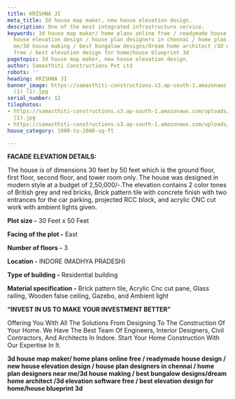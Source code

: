 ```yaml
---
title: KRISHNA JI
meta_title: 3d house map maker, new house elevation design.
description: One of the most integrated infrastructure service.
keywords: 3d house map maker/ home plans online free / readymade house design / new
  house elevation design / house plan designers in chennai / home plan designers near
  me/3d house making / best bungalow designs/dream home architect /3d elevation software
  free / best elevation design for home/house blueprint 3d
pagetopic: 3d house map maker, new house elevation design.
author: Samasthiti Constructions Pvt Ltd
robots: ''
heading: KRISHNA JI
banner_image: https://samasthiti-constructions.s3.ap-south-1.amazonaws.com/uploads/N11
  (1) (1).jpg
serial_number: 12
tilephotos:
- https://samasthiti-constructions.s3.ap-south-1.amazonaws.com/uploads/Copy of N22
  (1).jpg
- https://samasthiti-constructions.s3.ap-south-1.amazonaws.com/uploads/N11 (1) (1).jpg
house_category: 1000-to-2000-sq-ft

---
```

**FACADE ELEVATION DETAILS:**

The house is of dimensions 30 feet by 50 feet which is the ground floor, first floor, second floor, and tower room only. The house was designed in modern style at a budget of 2,50,000/-.The elevation contains 2 color tones of British grey and red bricks, Brick pattern tile with concrete finish with two entrances for the car parking, projected RCC block, and acrylic CNC cut work with ambient lights given.

  
**Plot size -** 30 Feet x 50 Feet

**Facing of the plot -** East

**Number of floors -** 3

**Location -** INDORE (MADHYA PRADESH)

**Type of building -** Residential building

**Material specification -** Brick pattern tile, Acrylic Cnc cut pane, Glass railing, Wooden false ceiling, Gazebo, and Ambient light

**“INVEST IN US TO MAKE YOUR INVESTMENT BETTER”**

Offering You With All The Solutions From Designing To The Construction Of Your Home. We Have The Best Team Of Engineers, Interior Designers, Civil Contractors, And Architects In Indore. Start Your Home Construction With Our Expertise In It.

  
**3d house map maker/ home plans online free / readymade house design / new house elevation design / house plan designers in chennai / home plan designers near me/3d house making / best bungalow designs/dream home architect /3d elevation software free / best elevation design for home/house blueprint 3d**